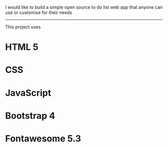I would like to build a simple open source to do list web app that anyone can use or customise for their needs

-----------------

This project uses

# HTML 5
# CSS
# JavaScript
# Bootstrap 4
# Fontawesome 5.3
